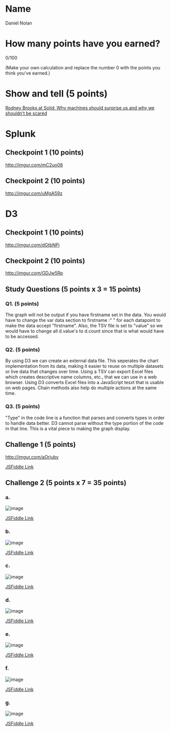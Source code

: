 # Name

Daniel Nolan

# How many points have you earned?

0/100

(Make your own calculation and replace the number 0 with the points you think you've earned.)

# Show and tell (5 points)

[Rodney Brooks at Solid: Why machines should surprise us and why we shouldn’t be scared](http://whatsthebigdata.com/2014/05/26/rodney-brooks-at-solid-why-machines-should-surprise-us-and-why-we-shouldnt-be-sacred/)

# Splunk

## Checkpoint 1 (10 points)

http://imgur.com/mC2uo08

## Checkpoint 2 (10 points)

http://imgur.com/uMgA59z

# D3

## Checkpoint 1 (10 points)

http://imgur.com/dGtbNPi

## Checkpoint 2 (10 points)

http://imgur.com/GDJw5Rp

## Study Questions (5 points x 3 = 15 points)

### Q1. (5 points)

The graph will not be output if you have firstname set in the data. You would have to change the var data section to firstname :" " for each datapoint to make the data accept "firstname". Also, the TSV file is set to "value" so we would have to change all d.value's to d.count since that is what would have to be accessed. 

### Q2. (5 points)

By using D3 we can create an external data file. This seperates the chart implementation from its data, making it easier to reuse on multiple datasets or live data that changes over time. Using a TSV can export Excel files which creates descriptive name columns, etc., that we can use in a web browser. Using D3 converts Excel files into a JavaScript tesxt that is usable on web pages. Chain methods also help do multiple actions at the same time.

### Q3. (5 points)

"Type" in the code line is a function that parses and converts types in order to handle data better. D3 cannot parse without the type portion of the code in that line. This is a vital piece to making the graph display. 


## Challenge 1 (5 points)

http://imgur.com/aOrjubv

[JSFiddle Link](http://jsfiddle.net/dano8957/4ubpyk32/)

## Challenge 2 (5 points x 7 = 35 points)

### a. 

![image](image.png?raw=true)

[JSFiddle Link](http://jsfiddle.net/replace-this-path)

### b.

![image](image.png?raw=true)

[JSFiddle Link](http://jsfiddle.net/replace-this-path)

### c.

![image](image.png?raw=true)

[JSFiddle Link](http://jsfiddle.net/replace-this-path)

### d.

![image](image.png?raw=true)

[JSFiddle Link](http://jsfiddle.net/replace-this-path)

### e.

![image](image.png?raw=true)

[JSFiddle Link](http://jsfiddle.net/replace-this-path)

### f.

![image](image.png?raw=true)

[JSFiddle Link](http://jsfiddle.net/replace-this-path)


### g.

![image](image.png?raw=true)

[JSFiddle Link](http://jsfiddle.net/replace-this-path)
